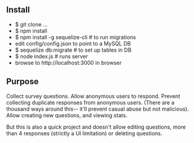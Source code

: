 ## Install
* $ git clone ...
* $ npm install
* $ npm install -g sequelize-cli # to run migrations
* edit config/config.json to point to a MySQL DB
* $ sequelize db:migrate # to set up tables in DB
* $ node index.js # runs server
* browse to http://localhost:3000 in browser

## Purpose
Collect survey questions. Allow anonymous users to respond. Prevent collecting duplicate responses from anonymous users. (There are a thousand ways around this-- it'll prevent casual abuse but not malicious). Allow creating new questions, and viewing stats.

But this is also a quick project and doesn't allow editing questions, more than 4 responses (strictly a UI limitation) or deleting questions.